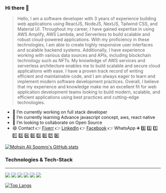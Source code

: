 ### Hi there 👋

<!--
**MohsinAliSoomro/MohsinAliSoomro** is a ✨ _special_ ✨ repository because its `README.md` (this file) appears on your GitHub profile.
-->
> Hello, I am a software developer with 3 years of experience building web applications using ReactJS, NodeJS, NextJS, Tailwind CSS, and Material UI. Throughout my career, I have gained expertise in using AWS Amplify, AWS Lambda, and Serverless to build scalable and robust cloud-powered applications. With my proficiency in these technologies, I am able to create highly responsive user interfaces and scalable backend systems. Additionally, I have experience working with various data sources and APIs, including blockchain technology such as NFTs. My knowledge of AWS services and serverless architecture enables me to build scalable and secure cloud applications with ease. I have a proven track record of writing efficient and maintainable code, and I am always eager to learn and implement modern software development practices. Overall, I believe that my experience and knowledge make me an excellent fit for web application development teams looking to build modern, scalable, and efficient applications using best practices and cutting-edge technologies. 


- 🔭 I’m currently working on full stack developer
- 🌱 I’m currently learning Advance javascript concept, aws, react native
- 👯 I’m looking to collaborate on Open Source
- :smile: Contact :point_right: [Fiverr](https://www.fiverr.com/dvlopermohsin?up_rollout=true) :point_right: [LinkedIn](https://www.linkedin.com/in/mohsin-ali-soomro/) :point_right: [Facebook](https://web.facebook.com/profile.php?id=100004936470736) :point_right: WhatsApp :heavy_plus_sign: :nine: :three: :one: :one: :three: :four: :zero: :three: :zero: :seven: :eight:

[![Mohsin Ali Soomro's GitHub stats](https://github-readme-stats.vercel.app/api?username=mohsinalisoomro&show_icons=true&theme=onedark)](https://github.com/mohsinalisoomro/github-readme-stats)

### Technologies & Tech-Stack
---
![](https://img.shields.io/badge/Lang-HTML-informational?style=flat&logo=HTML5&logoColor=white&color=44b0fc)
![](https://img.shields.io/badge/Lang-CSS-informational?style=flat&logo=CSS3&logoColor=white&color=44b0fc)
![](https://img.shields.io/badge/Lang-JavaScript-informational?style=flat&logo=JavaScript&logoColor=white&color=44b0fc)
![](https://img.shields.io/badge/Framework-Express.js-informational?style=flat&logo=JavaScript&logoColor=white&color=44b0fc)
![](https://img.shields.io/badge/DB-SQL-informational?style=flat&logo=MySQL&logoColor=white&color=44b0fc)
![](https://img.shields.io/badge/DB-MongoDB-informational?style=flat&logo=MongoDB&logoColor=white&color=44b0fc)

[![Top Langs](https://github-readme-stats.vercel.app/api/top-langs/?username=mohsinalisoomro&show_icons=true&theme=onedark)](https://github.com/mohsinalisoomro/github-readme-stats)
